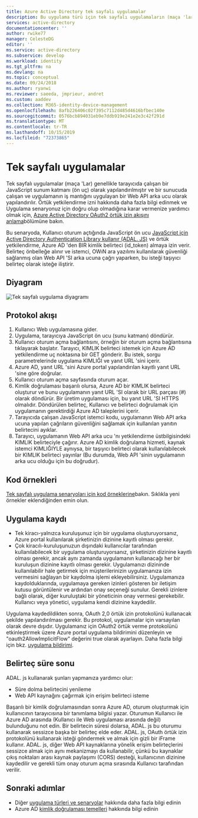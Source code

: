 ```yaml
---
title: Azure Active Directory tek sayfalı uygulamalar
description: Bu uygulama türü için tek sayfalı uygulamaların (maça 'lar) ne olduğunu ve protokol akışı, kayıt ve belirteç süre sonu hakkındaki temel bilgileri açıklar.
services: active-directory
documentationcenter: ''
author: rwike77
manager: CelesteDG
editor: ''
ms.service: active-directory
ms.subservice: develop
ms.workload: identity
ms.tgt_pltfrm: na
ms.devlang: na
ms.topic: conceptual
ms.date: 09/24/2018
ms.author: ryanwi
ms.reviewer: saeeda, jmprieur, andret
ms.custom: aaddev
ms.collection: M365-identity-device-management
ms.openlocfilehash: 8afb226406c02f395c7112d485d4616bfbec140e
ms.sourcegitcommit: 0576bcb894031eb9e7ddb919e241e2e3c42f291d
ms.translationtype: MT
ms.contentlocale: tr-TR
ms.lasthandoff: 10/15/2019
ms.locfileid: "72373865"
---
```

# <a name="single-page-applications"></a>Tek sayfalı uygulamalar

Tek sayfalı uygulamalar (maça 'Lar) genellikle tarayıcıda çalışan bir JavaScript sunum katmanı (ön uç) olarak yapılandırılmıştır ve bir sunucuda çalışan ve uygulamanın iş mantığını uygulayan bir Web API arka ucu olarak yapılandırılır. Örtük yetkilendirme izni hakkında daha fazla bilgi edinmek ve Uygulama senaryonuz için doğru olup olmadığına karar vermenize yardımcı olmak için, [Azure Active Directory OAuth2 örtük izin akışını anlama](v1-oauth2-implicit-grant-flow.md)bölümüne bakın.

Bu senaryoda, Kullanıcı oturum açtığında JavaScript ön ucu [JavaScript için Active Directory Authentication Library kullanır (ADAL. JS)](https://github.com/AzureAD/azure-activedirectory-library-for-js) ve örtük yetkilendirme, Azure AD 'den BIR kimlik belirteci (id_token) almaya izin verir. Belirteç önbelleğe alınır ve istemci, OWıN ara yazılımı kullanılarak güvenliği sağlanmış olan Web API 'SI arka ucuna çağrı yaparken, bu isteği taşıyıcı belirteç olarak isteğe iliştirir.

## <a name="diagram"></a>Diyagram

![Tek sayfalı uygulama diyagramı](./media/authentication-scenarios/single_page_app.png)

## <a name="protocol-flow"></a>Protokol akışı

1. Kullanıcı Web uygulamasına gider.
1. Uygulama, tarayıcıya JavaScript ön ucu (sunu katmanı) döndürür.
1. Kullanıcı oturum açma bağlantısını, örneğin bir oturum açma bağlantısına tıklayarak başlatır. Tarayıcı, KIMLIK belirteci istemek için Azure AD yetkilendirme uç noktasına bir GET gönderir. Bu istek, sorgu parametrelerinde uygulama KIMLIĞI ve yanıt URL 'sini içerir.
1. Azure AD, yanıt URL 'sini Azure portal yapılandırılan kayıtlı yanıt URL 'sine göre doğrular.
1. Kullanıcı oturum açma sayfasında oturum açar.
1. Kimlik doğrulaması başarılı olursa, Azure AD bir KIMLIK belirteci oluşturur ve bunu uygulamanın yanıt URL 'SI olarak bir URL parçası (#) olarak döndürür. Bir üretim uygulaması için, bu yanıt URL 'SI HTTPS olmalıdır. Döndürülen belirteç, Kullanıcı ve belirteci doğrulamak için uygulamanın gerektirdiği Azure AD taleplerini içerir.
1. Tarayıcıda çalışan JavaScript istemci kodu, uygulamanın Web API arka ucuna yapılan çağrıların güvenliğini sağlamak için kullanılan yanıtın belirtecini ayıklar.
1. Tarayıcı, uygulamanın Web API arka ucu 'nı yetkilendirme üstbilgisindeki KIMLIK belirteciyle çağırır. Azure AD kimlik doğrulama hizmeti, kaynak istemci KIMLIĞIYLE aynıysa, bir taşıyıcı belirteci olarak kullanılabilecek bir KIMLIK belirteci yayınlar (Bu durumda, Web API 'sinin uygulamanın arka ucu olduğu için bu doğrudur).

## <a name="code-samples"></a>Kod örnekleri

[Tek sayfalı uygulama senaryoları için kod örneklerine](sample-v1-code.md#single-page-applications)bakın. Sıklıkla yeni örnekler eklendiğinden emin olun.

## <a name="app-registration"></a>Uygulama kaydı

* Tek kiracı-yalnızca kuruluşunuz için bir uygulama oluşturuyorsanız, Azure portal kullanılarak şirketinizin dizinine kayıtlı olması gerekir.
* Çok kiracılı-kuruluşunuzun dışındaki kullanıcılar tarafından kullanılabilecek bir uygulama oluşturuyorsanız, şirketinizin dizinine kayıtlı olması gerekir, ancak aynı zamanda uygulamanın kullanacağı her bir kuruluşun dizinine kayıtlı olması gerekir. Uygulamanızı dizininde kullanılabilir hale getirmek için müşterilerinizin uygulamanıza izin vermesini sağlayan bir kaydolma işlemi ekleyebilirsiniz. Uygulamanıza kaydolduklarında, uygulamaya gereken izinleri gösteren bir iletişim kutusu görüntülenir ve ardından onay seçeneği sunulur. Gerekli izinlere bağlı olarak, diğer kuruluştaki bir yöneticinin onay vermesi gerekebilir. Kullanıcı veya yönetici, uygulama kendi dizinine kaydedilir.

Uygulama kaydedildikten sonra, OAuth 2,0 örtük izin protokolünü kullanacak şekilde yapılandırılması gerekir. Bu protokol, uygulamalar için varsayılan olarak devre dışıdır. Uygulamanız için OAuth2 örtük verme protokolünü etkinleştirmek üzere Azure portal uygulama bildirimini düzenleyin ve "oauth2AllowImplicitFlow" değerini true olarak ayarlayın. Daha fazla bilgi için bkz. [uygulama bildirimi](reference-app-manifest.md).

## <a name="token-expiration"></a>Belirteç süre sonu

ADAL. js kullanarak şunları yapmanıza yardımcı olur:

* Süre dolma belirtecini yenileme
* Web API kaynağını çağırmak için erişim belirteci isteme

Başarılı bir kimlik doğrulamasından sonra Azure AD, oturum oluşturmak için kullanıcının tarayıcısına bir tanımlama bilgisi yazar. Oturumun Kullanıcı ile Azure AD arasında (Kullanıcı ile Web uygulaması arasında değil) bulunduğunu not edin. Bir belirtecin süresi dolarsa, ADAL. js bu oturumu kullanarak sessizce başka bir belirteç elde eder. ADAL. js, OAuth örtük izin protokolünü kullanarak isteği göndermek ve almak için gizli bir iFrame kullanır. ADAL. js, diğer Web API kaynaklarına yönelik erişim belirteçlerini sessizce almak için aynı mekanizmayı da kullanabilir, çünkü bu kaynaklar çıkış noktaları arası kaynak paylaşımı (CORS) desteği, kullanıcının dizinine kaydedilir ve gerekli tüm onay oturum açma sırasında Kullanıcı tarafından verilir.

## <a name="next-steps"></a>Sonraki adımlar

* Diğer [uygulama türleri ve senaryolar](app-types.md) hakkında daha fazla bilgi edinin
* Azure AD [kimlik doğrulaması temelleri](v1-authentication-scenarios.md) hakkında bilgi edinin
